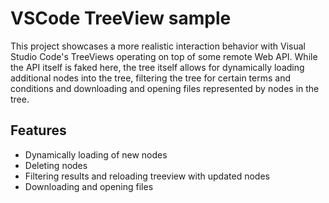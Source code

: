 # VSCode TreeView sample

This project showcases a more realistic interaction behavior with Visual Studio Code's TreeViews operating on top of some remote Web API. While the API itself is faked here, the tree itself allows for dynamically loading additional nodes into the tree, filtering the tree for certain terms and conditions and downloading and opening files represented by nodes in the tree.

## Features

- Dynamically loading of new nodes
- Deleting nodes
- Filtering results and reloading treeview with updated nodes
- Downloading and opening files
